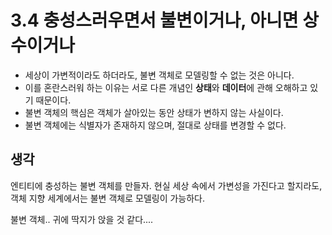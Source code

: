 # 3.4 충성스러우면서 불변이거나, 아니면 상수이거나
- 세상이 가변적이라도 하더라도, 불변 객체로 모델링할 수 없는 것은 아니다.
- 이를 혼란스러워 하는 이유는 서로 다른 개념인 **상태**와 **데이터**에 관해 오해하고 있기 때문이다.
- 불변 객체의 핵심은 객체가 살아있는 동안 상태가 변하지 않는 사실이다.
- 불변 객체에는 식별자가 존재하지 않으며, 절대로 상태를 변경할 수 없다.

## 생각
엔티티에 충성하는 불변 객체를 만들자. 현실 세상 속에서 가변성을 가진다고 할지라도, 객체 지향 세계에서는 불변 객체로 모델링이 가능하다. 

불변 객체.. 귀에 딱지가 앉을 것 같다....